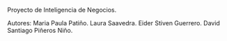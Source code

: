 Proyecto de Inteligencia de Negocios.

Autores:
Maria Paula Patiño.
Laura Saavedra.
Eider Stiven Guerrero.
David Santiago Piñeros Niño.
